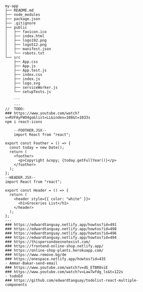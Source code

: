 ```
my-app
├── README.md
├── node_modules
├── package.json
├── .gitignore
├── public
│   ├── favicon.ico
│   ├── index.html
│   ├── logo192.png
│   ├── logo512.png
│   ├── manifest.json
│   └── robots.txt
└── src
    ├── App.css
    ├── App.js
    ├── App.test.js
    ├── index.css
    ├── index.js
    ├── logo.svg
    ├── serviceWorker.js
    └── setupTests.js
    
    ```
    ---
//  TODO:
### https://www.youtube.com/watch?v=RVFAyFWO4go&list=LL&index=108&t=1033s
npm i react-icons

    --FOOTHER.JSX--
    import React from "react";

export const Foother = () => {
  const today = new Date();
  return (
    <foother>
      <p>Copyright &copy; {today.getFullYear()}</p>
    </foother>
  );
};
--HEADER.JSX--
import React from "react";

export const Header = () => {
  return (
    <header style={{ color: "white" }}>
      <h1>Groceries List</h1>
    </header>
  );
};
---
### https://edwardtanguay.netlify.app/howtos?id=491
### https://edwardtanguay.netlify.app/howtos?id=498
### https://edwardtanguay.netlify.app/howtos?id=496
### https://edwardtanguay.netlify.app/howtos?id=494
### https://thispersondoesnotexist.com/
### https://frontend-online-shop.netlify.app/
### https://online-shop-plants.herokuapp.com/
### https://www.remove.bg/de
### https://onespace.netlify.app/howtos?id=435
- Ammar-Bakar-send-email
### https://www.youtube.com/watch?v=dG_ETBR8viE
### https://www.youtube.com/watch?v=Law7wfdg_ls&t=122s
- todoEd
### https://github.com/edwardtanguay/todolist-react-multiple-components
